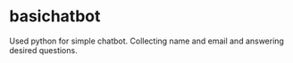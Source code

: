 # basichatbot
Used python for simple chatbot.
Collecting name and email and answering desired questions.

